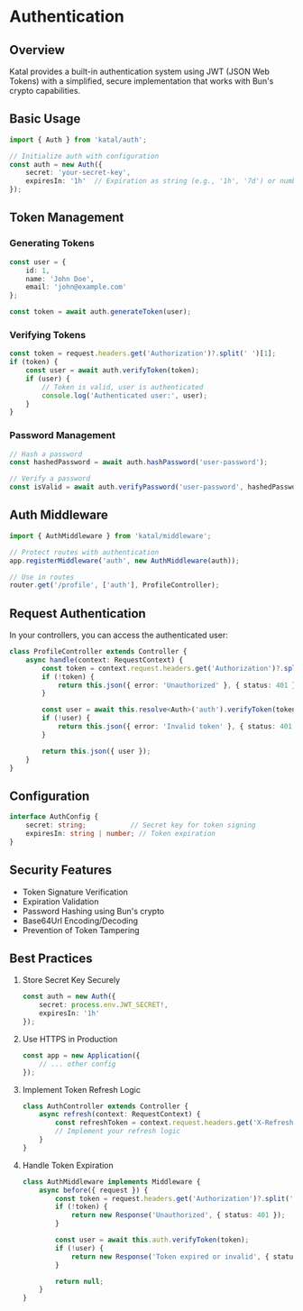 # Authentication

## Overview
Katal provides a built-in authentication system using JWT (JSON Web Tokens) with a simplified, secure implementation that works with Bun's crypto capabilities.

## Basic Usage

```typescript
import { Auth } from 'katal/auth';

// Initialize auth with configuration
const auth = new Auth({
    secret: 'your-secret-key',
    expiresIn: '1h'  // Expiration as string (e.g., '1h', '7d') or number of seconds
});
```

## Token Management

### Generating Tokens
```typescript
const user = {
    id: 1,
    name: 'John Doe',
    email: 'john@example.com'
};

const token = await auth.generateToken(user);
```

### Verifying Tokens
```typescript
const token = request.headers.get('Authorization')?.split(' ')[1];
if (token) {
    const user = await auth.verifyToken(token);
    if (user) {
        // Token is valid, user is authenticated
        console.log('Authenticated user:', user);
    }
}
```

### Password Management
```typescript
// Hash a password
const hashedPassword = await auth.hashPassword('user-password');

// Verify a password
const isValid = await auth.verifyPassword('user-password', hashedPassword);
```

## Auth Middleware

```typescript
import { AuthMiddleware } from 'katal/middleware';

// Protect routes with authentication
app.registerMiddleware('auth', new AuthMiddleware(auth));

// Use in routes
router.get('/profile', ['auth'], ProfileController);
```

## Request Authentication

In your controllers, you can access the authenticated user:

```typescript
class ProfileController extends Controller {
    async handle(context: RequestContext) {
        const token = context.request.headers.get('Authorization')?.split(' ')[1];
        if (!token) {
            return this.json({ error: 'Unauthorized' }, { status: 401 });
        }

        const user = await this.resolve<Auth>('auth').verifyToken(token);
        if (!user) {
            return this.json({ error: 'Invalid token' }, { status: 401 });
        }

        return this.json({ user });
    }
}
```

## Configuration

```typescript
interface AuthConfig {
    secret: string;           // Secret key for token signing
    expiresIn: string | number; // Token expiration
}
```

## Security Features

- Token Signature Verification
- Expiration Validation
- Password Hashing using Bun's crypto
- Base64Url Encoding/Decoding
- Prevention of Token Tampering

## Best Practices

1. Store Secret Key Securely
   ```typescript
   const auth = new Auth({
       secret: process.env.JWT_SECRET!,
       expiresIn: '1h'
   });
   ```

2. Use HTTPS in Production
   ```typescript
   const app = new Application({
       // ... other config
   });
   ```

3. Implement Token Refresh Logic
   ```typescript
   class AuthController extends Controller {
       async refresh(context: RequestContext) {
           const refreshToken = context.request.headers.get('X-Refresh-Token');
           // Implement your refresh logic
       }
   }
   ```

4. Handle Token Expiration
   ```typescript
   class AuthMiddleware implements Middleware {
       async before({ request }) {
           const token = request.headers.get('Authorization')?.split(' ')[1];
           if (!token) {
               return new Response('Unauthorized', { status: 401 });
           }

           const user = await this.auth.verifyToken(token);
           if (!user) {
               return new Response('Token expired or invalid', { status: 401 });
           }

           return null;
       }
   }
   ```

